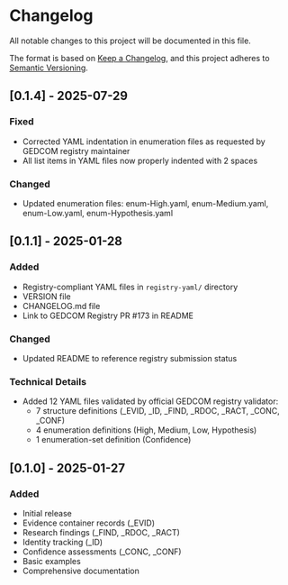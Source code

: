 # Changelog

All notable changes to this project will be documented in this file.

The format is based on [Keep a Changelog](https://keepachangelog.com/en/1.0.0/),
and this project adheres to [Semantic Versioning](https://semver.org/spec/v2.0.0.html).

## [0.1.4] - 2025-07-29

### Fixed
- Corrected YAML indentation in enumeration files as requested by GEDCOM registry maintainer
- All list items in YAML files now properly indented with 2 spaces

### Changed
- Updated enumeration files: enum-High.yaml, enum-Medium.yaml, enum-Low.yaml, enum-Hypothesis.yaml

## [0.1.1] - 2025-01-28

### Added
- Registry-compliant YAML files in `registry-yaml/` directory
- VERSION file
- CHANGELOG.md file
- Link to GEDCOM Registry PR #173 in README

### Changed
- Updated README to reference registry submission status

### Technical Details
- Added 12 YAML files validated by official GEDCOM registry validator:
  - 7 structure definitions (_EVID, _ID, _FIND, _RDOC, _RACT, _CONC, _CONF)
  - 4 enumeration definitions (High, Medium, Low, Hypothesis)
  - 1 enumeration-set definition (Confidence)

## [0.1.0] - 2025-01-27

### Added
- Initial release
- Evidence container records (_EVID)
- Research findings (_FIND, _RDOC, _RACT)
- Identity tracking (_ID)
- Confidence assessments (_CONC, _CONF)
- Basic examples
- Comprehensive documentation